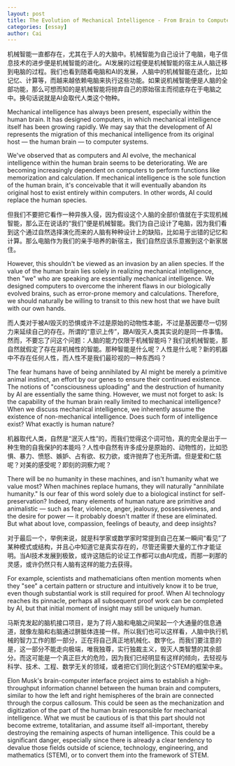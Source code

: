 ```yaml
---
layout: post
title: The Evolution of Mechanical Intelligence - From Brain to Computer
categories: [essay]
author: Cai
---
```


机械智能一直都存在，尤其在于人的大脑中。机械智能为自己设计了电脑，电子信息技术的进步便是机械智能的进化。AI发展的过程便是机械智能的宿主从人脑迁移到电脑的过程。我们也看到随着电脑和AI的发展，人脑中的机械智能在退化，比如记忆、计算等，而越来越依赖电脑来执行这些功能。如果说机械智能便是人脑的全部功能，那么可想而知的是机械智能将抛弃自己的原始宿主而彻底存在于电脑之中。换句话说就是AI会取代人类这个物种。

Mechanical intelligence has always been present, especially within the human brain. It has designed computers, in which mechanical intelligence itself has been growing rapidly. We may say that the development of AI represents the migration of this mechanical intelligence from its original host — the human brain — to computer systems.

We've observed that as computers and AI evolve, the mechanical intelligence within the human brain seems to be deteriorating. We are becoming increasingly dependent on computers to perform functions like memorization and calculation. If mechanical intelligence is the sole function of the human brain, it's conceivable that it will eventually abandon its original host to exist entirely within computers. In other words, AI could replace the human species.

但我们不要把它看作一种异族入侵，因为假设这个人脑的全部价值就在于实现机械智能，那么正在说话的“我们”便是机械智能。我们为自己设计了电脑，因为我们看到这个通过自然选择演化而来的人脑有种种设计上的缺陷，比如易于出错的记忆和计算。那么电脑作为我们的亲手培养的新宿主，我们自然应该乐意搬到这个新家居住。

However, this shouldn't be viewed as an invasion by an alien species. If the value of the human brain lies solely in realizing mechanical intelligence, then "we" who are speaking are essentially mechanical intelligence. We designed computers to overcome the inherent flaws in our biologically evolved brains, such as error-prone memory and calculations. Therefore, we should naturally be willing to transit to this new host that we have built with our own hands.

而人类对于被AI毁灭的恐惧或许不过是原始的动物性本能，不过是基因要尽一切努力来延续自己的存在。所谓的“意识上传”，跟AI毁灭人类其实说的是同一件事情。然而，不要忘了问这个问题：人脑的能力仅限于机械智能吗？我们说机械智能，那自然就假定了存在非机械性的智能。那种智能是什么呢？人性是什么呢？新的机器中不存在任何人性，而人性不是我们最珍视的一种东西吗？

The fear humans have of being annihilated by AI might be merely a primitive animal instinct, an effort by our genes to ensure their continued existence. The notions of "consciousness uploading" and the destruction of humanity by AI are essentially the same thing. However, we must not forget to ask: Is the capability of the human brain really limited to mechanical intelligence? When we discuss mechanical intelligence, we inherently assume the existence of non-mechanical intelligence. Does such form of intelligence exist? What exactly is human nature?

机器取代人类，自然是“泯灭人性”的，而我们觉得这个词可怕，真的完全是出于一种生物的自我保护的本能吗？人性中自然有许多成分是原始的、动物性的，比如恐惧、暴力、愤怒、嫉妒、占有欲、权力欲，或许抛弃了也无所谓。但是爱和仁慈呢？对美的感受呢？即刻的洞察力呢？

There will be no humanity in these machines, and isn't humanity what we value most? When machines replace humans, they will naturally "annihilate humanity." Is our fear of this word solely due to a biological instinct for self-preservation? Indeed, many elements of human nature are primitive and animalistic — such as fear, violence, anger, jealousy, possessiveness, and the desire for power — it probably doesn't matter if these are eliminated. But what about love, compassion, feelings of beauty, and deep insights?

对于最后一个，举例来说，就是科学家或数学家时常提到自己在某一瞬间“看见”了某种模式或结构，并且心中知道它是真实存在的，尽管还需要大量的工作才能证明。当AI技术发展到极致，或许这随后的论证工作都可以由AI完成，而那一刹那的灵感，或许仍然只有人脑有这样的能力去获得。

For example, scientists and mathematicians often mention moments when they "see" a certain pattern or structure and intuitively know it to be true, even though substantial work is still required for proof. When AI technology reaches its pinnacle, perhaps all subsequent proof work can be completed by AI, but that initial moment of insight may still be uniquely human.

马斯克发起的脑机接口项目，是为了将人脑和电脑之间架起一个大通量的信息通道，就像左脑和右脑通过胼胝体连接一样。所以我们也可以这样看，人脑中执行机械的智力工作的那一部分，正在将自己真正地机械化、数字化。而我们要注意的是，这一部分不能走向极端，唯我独尊，实行独裁主义，毁灭人类智慧的其余部分。而这可能是一个真正巨大的危险，因为我们已经明显有这样的倾向，去轻视与科学、技术、工程、数学无关的领域，或者把它们同化到这个STEM的框架中来。

Elon Musk's brain-computer interface project aims to establish a high-throughput information channel between the human brain and computers, similar to how the left and right hemispheres of the brain are connected through the corpus callosum. This could be seen as the mechanization and digitization of the part of the human brain responsible for mechanical intelligence. What we must be cautious of is that this part should not become extreme, totalitarian, and assume itself all-important, thereby destroying the remaining aspects of human intelligence. This could be a significant danger, especially since there is already a clear tendency to devalue those fields outside of science, technology, engineering, and mathematics (STEM), or to convert them into the framework of STEM.